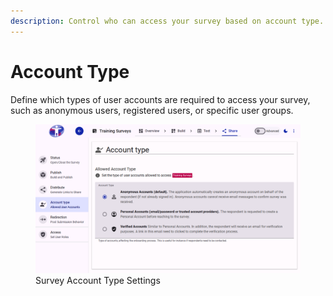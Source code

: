 ```yaml
---
description: Control who can access your survey based on account type.
---
```


# Account Type

Define which types of user accounts are required to access your survey, such as anonymous users, registered users, or specific user groups.

<figure><img src="./assets/share-account.png" alt="Survey Account Type Settings"><figcaption>Survey Account Type Settings</figcaption></figure>
